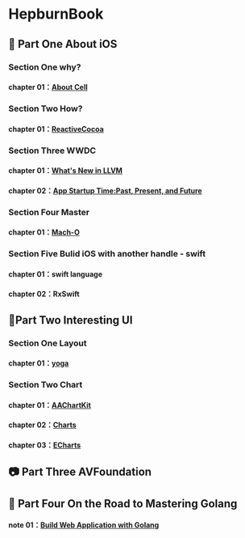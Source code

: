 # HepburnBook

## 🍎 Part One About iOS

### Section One why?

#### chapter 01：[About Cell](https://github.com/Yangchengfeng/HepburnBook/blob/master/AboutTableViewCell.md)

### Section Two How?

#### chapter 01：[ReactiveCocoa](https://tech.meituan.com/tag/ReactiveCocoa)

### Section Three WWDC

#### chapter 01：[What's New in LLVM](https://github.com/Yangchengfeng/HepburnBook/blob/master/LLVM.md)
#### chapter 02：[App Startup Time:Past, Present, and Future](https://github.com/Yangchengfeng/HepburnBook/blob/master/AppStartupTimePastPresentAndFuture.md)

###  Section Four Master

#### chapter 01：[Mach-O](https://github.com/Yangchengfeng/HepburnBook/blob/master/MachO.md)

###  Section Five Bulid iOS with another handle - swift

#### chapter 01：swift language

#### chapter 02：RxSwift 

## 📏Part Two Interesting UI

### Section One Layout

#### chapter 01：[yoga](https://github.com/Yangchengfeng/HepburnBook/tree/master/HeraYoga)

### Section Two Chart

#### chapter 01：[AAChartKit](https://github.com/Yangchengfeng/HepburnBook/tree/master/HeraChart/HeraChart)

#### chapter 02：[Charts](https://github.com/Yangchengfeng/HepburnBook/blob/master/HeraChart/README.md)

#### chapter 03：[ECharts](https://github.com/Yangchengfeng/HepburnBook/blob/master/HeraChart/README.md)

## 📷 Part Three AVFoundation

## 🐹 Part Four On the Road to Mastering Golang

#### note 01：[Build Web Application with Golang](https://github.com/Yangchengfeng/HepburnBook/blob/master/AfterReading%EF%BC%9ABuildWebApplicationWithGolang.md)
